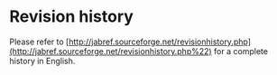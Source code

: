 # Revision history

Please refer to [http://jabref.sourceforge.net/revisionhistory.php](http://jabref.sourceforge.net/revisionhistory.php%22) for a complete history in English.
